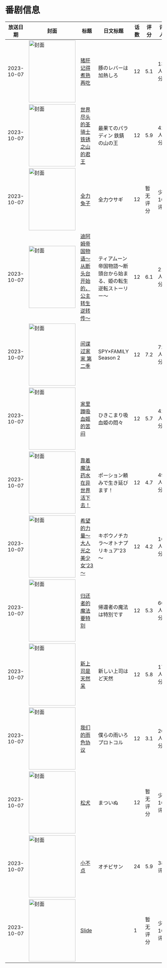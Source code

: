 # 番剧信息

|放送日期|封面|标题|日文标题|话数|评分|评分人数|
|---|---|---|---|---|---|---|
|2023-10-07|<img src="//lain.bgm.tv/pic/cover/c/cf/bf/362005_82znf.jpg" alt="封面" style="width:150px;height:200px;object-fit:cover;">|[猪肝记得煮熟再吃](https://bangumi.tv/subject/362005)|豚のレバーは加熱しろ|12|5.1|1380人评分|
|2023-10-07|<img src="//lain.bgm.tv/pic/cover/c/83/6c/363569_dmZDf.jpg" alt="封面" style="width:150px;height:200px;object-fit:cover;">|[世界尽头的圣骑士 铁锈之山的君王](https://bangumi.tv/subject/363569)|最果てのパラディン 鉄錆の山の王|12|5.9|425人评分|
|2023-10-07|<img src="//lain.bgm.tv/pic/cover/c/d5/01/368833_TOc0O.jpg" alt="封面" style="width:150px;height:200px;object-fit:cover;">|[全力兔子](https://bangumi.tv/subject/368833)|全力ウサギ|12|暂无评分|少于10人评分|
|2023-10-07|<img src="//lain.bgm.tv/pic/cover/c/6a/7c/400114_qXsEN.jpg" alt="封面" style="width:150px;height:200px;object-fit:cover;">|[迪阿姆帝国物语～从断头台开始的，公主转生逆转传～](https://bangumi.tv/subject/400114)|ティアムーン帝国物語～断頭台から始まる、姫の転生逆転ストーリー～|12|6.1|2161人评分|
|2023-10-07|<img src="//lain.bgm.tv/pic/cover/c/69/5b/411427_1Bw95.jpg" alt="封面" style="width:150px;height:200px;object-fit:cover;">|[间谍过家家 第二季](https://bangumi.tv/subject/411427)|SPY×FAMILY Season 2|12|7.2|7266人评分|
|2023-10-07|<img src="//lain.bgm.tv/pic/cover/c/15/35/414214_Q2LdO.jpg" alt="封面" style="width:150px;height:200px;object-fit:cover;">|[家里蹲吸血姬的苦闷](https://bangumi.tv/subject/414214)|ひきこまり吸血姫の悶々|12|5.7|4210人评分|
|2023-10-07|<img src="//lain.bgm.tv/pic/cover/c/19/87/421643_ayD4Z.jpg" alt="封面" style="width:150px;height:200px;object-fit:cover;">|[靠着魔法药水在异世界活下去！](https://bangumi.tv/subject/421643)|ポーション頼みで生き延びます！|12|4.7|496人评分|
|2023-10-07|<img src="//lain.bgm.tv/pic/cover/c/5a/8c/424453_955Ro.jpg" alt="封面" style="width:150px;height:200px;object-fit:cover;">|[希望的力量～大人光之美少女'23～](https://bangumi.tv/subject/424453)|キボウノチカラ～オトナプリキュア'23～|12|4.2|165人评分|
|2023-10-07|<img src="//lain.bgm.tv/pic/cover/c/04/78/425990_EtTUT.jpg" alt="封面" style="width:150px;height:200px;object-fit:cover;">|[归还者的魔法要特别](https://bangumi.tv/subject/425990)|帰還者の魔法は特別です|12|5.3|668人评分|
|2023-10-07|<img src="//lain.bgm.tv/pic/cover/c/ed/79/435926_X95cc.jpg" alt="封面" style="width:150px;height:200px;object-fit:cover;">|[新上司是天然呆](https://bangumi.tv/subject/435926)|新しい上司はど天然|12|5.8|175人评分|
|2023-10-07|<img src="//lain.bgm.tv/pic/cover/c/2a/d6/444634_80o81.jpg" alt="封面" style="width:150px;height:200px;object-fit:cover;">|[我们的雨色协议](https://bangumi.tv/subject/444634)|僕らの雨いろプロトコル|12|3.1|2028人评分|
|2023-10-07|<img src="//lain.bgm.tv/pic/cover/c/0d/e1/452511_aoIV0.jpg" alt="封面" style="width:150px;height:200px;object-fit:cover;">|[松犬](https://bangumi.tv/subject/452511)|まついぬ|12|暂无评分|少于10人评分|
|2023-10-07|<img src="//lain.bgm.tv/pic/cover/c/4c/70/453630_NhhlS.jpg" alt="封面" style="width:150px;height:200px;object-fit:cover;">|[小不点](https://bangumi.tv/subject/453630)|オチビサン|24|5.9|38人评分|
|2023-10-07|<img src="//lain.bgm.tv/pic/cover/c/12/32/484186_26NxW.jpg" alt="封面" style="width:150px;height:200px;object-fit:cover;">|[Slide](https://bangumi.tv/subject/484186)||1|暂无评分|少于10人评分|
